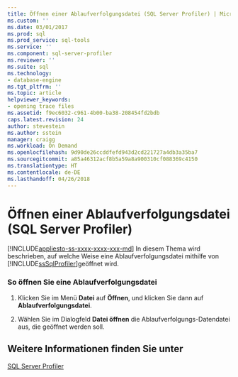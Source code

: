 ```yaml
---
title: Öffnen einer Ablaufverfolgungsdatei (SQL Server Profiler) | Microsoft Docs
ms.custom: ''
ms.date: 03/01/2017
ms.prod: sql
ms.prod_service: sql-tools
ms.service: ''
ms.component: sql-server-profiler
ms.reviewer: ''
ms.suite: sql
ms.technology:
- database-engine
ms.tgt_pltfrm: ''
ms.topic: article
helpviewer_keywords:
- opening trace files
ms.assetid: f9ec6032-c961-4b00-ba38-208454fd2bdb
caps.latest.revision: 24
author: stevestein
ms.author: sstein
manager: craigg
ms.workload: On Demand
ms.openlocfilehash: 9d90de26ccddfefd943d2cd221727a4db3a35ba7
ms.sourcegitcommit: a85a46312acf8b5a59a8a900310cf088369c4150
ms.translationtype: HT
ms.contentlocale: de-DE
ms.lasthandoff: 04/26/2018
---
```

# <a name="open-a-trace-file-sql-server-profiler"></a>Öffnen einer Ablaufverfolgungsdatei (SQL Server Profiler)
[!INCLUDE[appliesto-ss-xxxx-xxxx-xxx-md](../../includes/appliesto-ss-xxxx-xxxx-xxx-md.md)]
  In diesem Thema wird beschrieben, auf welche Weise eine Ablaufverfolgungsdatei mithilfe von [!INCLUDE[ssSqlProfiler](../../includes/sssqlprofiler-md.md)]geöffnet wird.  
  
### <a name="to-open-a-trace-file"></a>So öffnen Sie eine Ablaufverfolgungsdatei  
  
1.  Klicken Sie im Menü **Datei** auf **Öffnen**, und klicken Sie dann auf **Ablaufverfolgungsdatei**.  
  
2.  Wählen Sie im Dialogfeld **Datei öffnen** die Ablaufverfolgungs-Datendatei aus, die geöffnet werden soll.  
  
## <a name="see-also"></a>Weitere Informationen finden Sie unter  
 [SQL Server Profiler](../../tools/sql-server-profiler/sql-server-profiler.md)  
  
  
